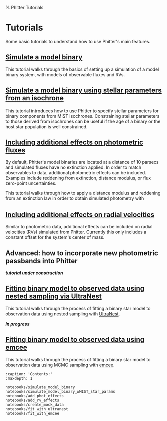 % Phitter Tutorials

# Tutorials

Some basic tutorials to understand how to use Phitter's main features.

## [Simulate a model binary](notebooks/simulate_model_binary)

This tutorial walks through the basics of setting up a simulation of a model binary system, with models of observable fluxes and RVs.

## [Simulate a model binary using stellar parameters from an isochrone](notebooks/simulate_model_binary_wMIST_star_params)

This tutorial introduces how to use Phitter to specify stellar parameters for binary components from MIST isochrones. Constraining stellar parameters to those derived from isochrones can be useful if the age of a binary or the host star population is well constrained.

## [Including additional effects on photometric fluxes](notebooks/add_phot_effects)

By default, Phitter's model binaries are located at a distance of 10 parsecs and simulated fluxes have no extinction applied. In order to match observables to data, additional photometric effects can be included. Examples include reddening from extinction, distance modulus, or flux zero-point uncertainties.

This tutorial walks through how to apply a distance modulus and reddening from an extinction law in order to obtain simulated photometry with 

## [Including additional effects on radial velocities](notebooks/add_rv_effects)

Similar to photometric data, additional effects can be included on radial velocities (RVs) simulated from Phitter. Currently this only includes a constant offset for the system's center of mass.

## Advanced: how to incorporate new photometric passbands into Phitter

***tutorial under construction*** 

## [Fitting binary model to observed data using nested sampling via UltraNest](notebooks/fit_with_ultranest)

This tutorial walks through the process of fitting a binary star model to observation data using nested sampling with [UltraNest](https://johannesbuchner.github.io/UltraNest/).

***in progress***

## [Fitting binary model to observed data using emcee](notebooks/fit_with_emcee)

This tutorial walks through the process of fitting a binary star model to observation data using MCMC sampling with [emcee](https://emcee.readthedocs.io).

```{toctree}
:caption: 'Contents:'
:maxdepth: 1

notebooks/simulate_model_binary
notebooks/simulate_model_binary_wMIST_star_params
notebooks/add_phot_effects
notebooks/add_rv_effects
notebooks/create_mock_data
notebooks/fit_with_ultranest
notebooks/fit_with_emcee
```